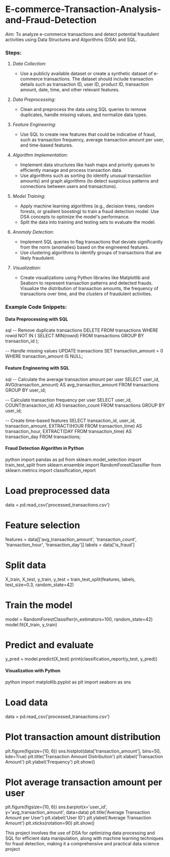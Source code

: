 # E-commerce-Transaction-Analysis-and-Fraud-Detection
*Aim:* To analyze e-commerce transactions and detect potential fraudulent activities using Data Structures and Algorithms (DSA) and SQL.

### Steps:

1. *Data Collection:*
   - Use a publicly available dataset or create a synthetic dataset of e-commerce transactions. The dataset should include transaction details such as transaction ID, user ID, product ID, transaction amount, date, time, and other relevant features.

2. *Data Preprocessing:*
   - Clean and preprocess the data using SQL queries to remove duplicates, handle missing values, and normalize data types.

3. *Feature Engineering:*
   - Use SQL to create new features that could be indicative of fraud, such as transaction frequency, average transaction amount per user, and time-based features.

4. *Algorithm Implementation:*
   - Implement data structures like hash maps and priority queues to efficiently manage and process transaction data.
   - Use algorithms such as sorting (to identify unusual transaction amounts) and graph algorithms (to detect suspicious patterns and connections between users and transactions).

5. *Model Training:*
   - Apply machine learning algorithms (e.g., decision trees, random forests, or gradient boosting) to train a fraud detection model. Use DSA concepts to optimize the model's performance.
   - Split the data into training and testing sets to evaluate the model.

6. *Anomaly Detection:*
   - Implement SQL queries to flag transactions that deviate significantly from the norm (anomalies) based on the engineered features.
   - Use clustering algorithms to identify groups of transactions that are likely fraudulent.

7. *Visualization:*
   - Create visualizations using Python libraries like Matplotlib and Seaborn to represent transaction patterns and detected frauds. Visualize the distribution of transaction amounts, the frequency of transactions over time, and the clusters of fraudulent activities.

### Example Code Snippets:

#### Data Preprocessing with SQL
sql
-- Remove duplicate transactions
DELETE FROM transactions
WHERE rowid NOT IN (
    SELECT MIN(rowid)
    FROM transactions
    GROUP BY transaction_id
);

-- Handle missing values
UPDATE transactions
SET transaction_amount = 0
WHERE transaction_amount IS NULL;


#### Feature Engineering with SQL
sql
-- Calculate the average transaction amount per user
SELECT user_id, AVG(transaction_amount) AS avg_transaction_amount
FROM transactions
GROUP BY user_id;

-- Calculate transaction frequency per user
SELECT user_id, COUNT(transaction_id) AS transaction_count
FROM transactions
GROUP BY user_id;

-- Create time-based features
SELECT transaction_id, user_id, transaction_amount,
       EXTRACT(HOUR FROM transaction_time) AS transaction_hour,
       EXTRACT(DAY FROM transaction_time) AS transaction_day
FROM transactions;


#### Fraud Detection Algorithm in Python
python
import pandas as pd
from sklearn.model_selection import train_test_split
from sklearn.ensemble import RandomForestClassifier
from sklearn.metrics import classification_report

# Load preprocessed data
data = pd.read_csv('processed_transactions.csv')

# Feature selection
features = data[['avg_transaction_amount', 'transaction_count', 'transaction_hour', 'transaction_day']]
labels = data['is_fraud']

# Split data
X_train, X_test, y_train, y_test = train_test_split(features, labels, test_size=0.3, random_state=42)

# Train the model
model = RandomForestClassifier(n_estimators=100, random_state=42)
model.fit(X_train, y_train)

# Predict and evaluate
y_pred = model.predict(X_test)
print(classification_report(y_test, y_pred))


#### Visualization with Python
python
import matplotlib.pyplot as plt
import seaborn as sns

# Load data
data = pd.read_csv('processed_transactions.csv')

# Plot transaction amount distribution
plt.figure(figsize=(10, 6))
sns.histplot(data['transaction_amount'], bins=50, kde=True)
plt.title('Transaction Amount Distribution')
plt.xlabel('Transaction Amount')
plt.ylabel('Frequency')
plt.show()

# Plot average transaction amount per user
plt.figure(figsize=(10, 6))
sns.barplot(x='user_id', y='avg_transaction_amount', data=data)
plt.title('Average Transaction Amount per User')
plt.xlabel('User ID')
plt.ylabel('Average Transaction Amount')
plt.xticks(rotation=90)
plt.show()


This project involves the use of DSA for optimizing data processing and SQL for efficient data manipulation, along with machine learning techniques for fraud detection, making it a comprehensive and practical data science project
